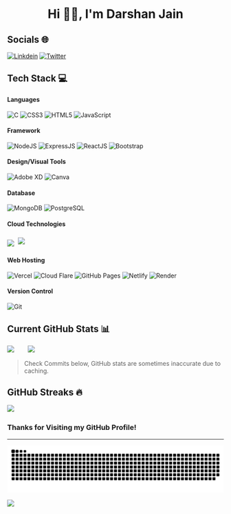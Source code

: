 <!--<p align="center">
  <a href="https://fontmeme.com/fonts/geraldo-island-font/"><img src="https://fontmeme.com/permalink/230807/c5a154fa14af598ef5351eaef0df2880.png" alt="geraldo-island-font" border="0"></a>
</p>-->

<h1 align="center"> Hi 👋🏻, I'm Darshan Jain </br> 
</h1>

## Socials 🌐
[![Linkdein](https://img.shields.io/badge/linkedin-000?style=for-the-badge&logo=linkedin&logoColor=blue)](https://www.linkedin.com/in/Darshan-Jain1/)
[![Twitter](https://img.shields.io/badge/Twitter-000?style=for-the-badge&logo=X&logoColor=white)](https://twitter.com/Darshan37653986)
<!--[![Instagram](https://img.shields.io/badge/Instagram-000?style=for-the-badge&logo=Instagram&logoColor=pink)](https://www.instagram.com/darshan_._._j/)-->
<!--[![Instagram](https://img.shields.io/badge/Instagram-000?style=for-the-badge&logo=Instagram&logoColor=pink)](https://www.instagram.com/darshan_._._j/)-->

## Tech Stack 💻
#### Languages
![C](https://img.shields.io/badge/C-000?style=for-the-badge&logo=C&logoColor=0047AB)
![CSS3](https://img.shields.io/badge/-CSS3-000?style=for-the-badge&logo=css3&logoColor=blue)
![HTML5](https://img.shields.io/badge/-HTML5-000?style=for-the-badge&logo=html5)
![JavaScript](https://img.shields.io/badge/-JavaScript-000?style=for-the-badge&logo=javascript)
<!--![Java](https://img.shields.io/badge/Java-000?style=for-the-badge&logo=openjdk&logoColor=yellow)-->

#### Framework
![NodeJS](https://img.shields.io/badge/-NodeJS-000?style=for-the-badge&logo=node.js&logoColor=pink)
![ExpressJS](https://img.shields.io/badge/-ExpressJS-000?style=for-the-badge&logo=express)
![ReactJS](https://img.shields.io/badge/-React-000?style=for-the-badge&logo=react)
![Bootstrap](https://img.shields.io/badge/-Bootstrap-000?style=for-the-badge&logo=bootstrap)
<!--![API](https://img.shields.io/badge/-API-000?style=for-the-badge&logo=fastapi)-->

#### Design/Visual Tools
<!--![Figma](https://img.shields.io/badge/-Figma-000?style=for-the-badge&logo=figma)-->
![Adobe XD](https://img.shields.io/badge/-Adobe%20XD-000?style=for-the-badge&logo=adobe%20XD)
![Canva](https://img.shields.io/badge/-Canva-000?style=for-the-badge&logo=canva)

#### Database
![MongoDB](https://img.shields.io/badge/-MongoDB-000?style=for-the-badge&logo=mongodb)
![PostgreSQL](https://img.shields.io/badge/-POSTGRESQL-000?style=for-the-badge&logo=POSTGRESQL&logoColor=lightblue)

#### Cloud Technologies
<p>
  <img src="https://img.shields.io/badge/Amazon%20Web%20Services-232F3E?style=for-the-badge&logo=amazonwebservices&logoColor=FF9900" height="30" />
 <img src="https://img.shields.io/badge/Docker-232F3E?style=for-the-badge&logo=docker&logoColor=2496ED&labelColor=232F3E&font=custom-font-name" height="35" style="padding: 5px;">
</p>

#### Web Hosting
![Vercel](https://img.shields.io/badge/-Vercel-000?style=for-the-badge&logo=vercel)
![Cloud Flare](https://img.shields.io/badge/-CloudFlare-000?style=for-the-badge&logo=cloudflare)
![GitHub Pages](https://img.shields.io/badge/-GitHub%20Pages-000?style=for-the-badge&logo=github)
![Netlify](https://img.shields.io/badge/-Netlify-000?style=for-the-badge&logo=netlify)
![Render](https://img.shields.io/badge/-Render-000?style=for-the-badge&logo=Render)

#### Version Control
![Git](https://img.shields.io/badge/-Git-000?style=for-the-badge&logo=git)

## Current GitHub Stats 📊
![](https://github-readme-stats.vercel.app/api?username=Darshan1412&theme=onedark&hide_border=true&include_all_commits=true&count_private=true) &nbsp;&nbsp;&nbsp;&nbsp;&nbsp;&nbsp;
![](https://github-readme-stats.vercel.app/api/top-langs/?username=Darshan1412&theme=onedark&hide_border=true&include_all_commits=true&count_private=true&layout=compact)
> Check Commits below, GitHub stats are sometimes inaccurate due to caching.
> 
## GitHub Streaks 🔥
![](https://github-readme-streak-stats.herokuapp.com/?user=Darshan1412&theme=onedark&hide_border=true)<br/>

### Thanks for Visiting my GitHub Profile!

---
<!--
<p align="center">
<img src="https://github.com/Darshan1412/Darshan1412/blob/output/github-contribution-grid-snake.svg">
</p>
-->
<picture>
  <source media="(prefers-color-scheme: dark)" srcset="https://raw.githubusercontent.com/Darshan1412/Darshan1412/output/github-snake-dark.svg" />
  <source media="(prefers-color-scheme: light)" srcset="https://raw.githubusercontent.com/Darshan1412/Darshan1412/output/github-snake.svg" />
  <img alt="github-snake" src="https://raw.githubusercontent.com/Darshan1412/Darshan1412/output/github-snake.svg" />
</picture>

[![](https://visitcount.itsvg.in/api?id=Darshan1412&pretty=true)](https://visitcount.itsvg.in)
